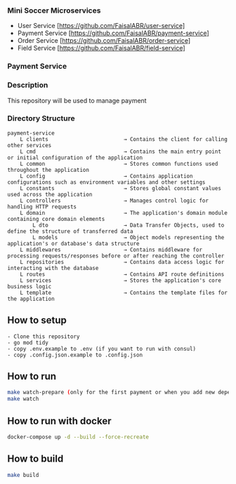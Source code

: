 <h3>Mini Soccer Microservices</h3>

- User Service [https://github.com/FaisalABR/user-service]
- Payment Service [https://github.com/FaisalABR/payment-service]
- Order Service [https://github.com/FaisalABR/order-service]
- Field Service [https://github.com/FaisalABR/field-service]

<h3>Payment Service</h3>

<h3>Description</h3>

<p>This repository will be used to manage payment</p>

<h3>Directory Structure</h3>

```
payment-service
    L clients                        → Contains the client for calling other services
    L cmd                            → Contains the main entry point or initial configuration of the application
    L common                         → Stores common functions used throughout the application
    L config                         → Contains application configurations such as environment variables and other settings
    L constants                      → Stores global constant values used across the application
    L controllers                    → Manages control logic for handling HTTP requests
    L domain                         → The application's domain module containing core domain elements
        L dto                        → Data Transfer Objects, used to define the structure of transferred data
        L models                     → Object models representing the application's or database's data structure
    L middlewares                    → Contains middleware for processing requests/responses before or after reaching the controller
    L repositories                   → Contains data access logic for interacting with the database
    L routes                         → Contains API route definitions
    L services                       → Stores the application's core business logic
    L template                       → Contains the template files for the application
```

## How to setup

```
- Clone this repository
- go mod tidy
- copy .env.example to .env (if you want to run with consul)
- copy .config.json.example to .config.json
```

## How to run

```bash
make watch-prepare (only for the first payment or when you add new dependency)
make watch
```

## How to run with docker

```bash
docker-compose up -d --build --force-recreate
```

## How to build

```bash
make build
```
